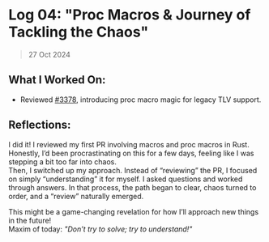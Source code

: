 # Log 04: "Proc Macros & Journey of Tackling the Chaos"

> 27 Oct 2024

## What I Worked On:

- Reviewed [#3378](https://github.com/lightningdevkit/rust-lightning/pull/3378),
  introducing proc macro magic for legacy TLV support.

## Reflections:

I did it! I reviewed my first PR involving macros and proc macros in Rust.
Honestly, I’d been procrastinating on this for a few days, feeling like I was
stepping a bit too far into chaos.  
Then, I switched up my approach. Instead of “reviewing” the PR, I focused on
simply “understanding” it for myself. I asked questions and worked through
answers. In that process, the path began to clear, chaos turned to order, and a
“review” naturally emerged.

This might be a game-changing revelation for how I’ll approach new things in the
future!  
Maxim of today: _"Don’t try to solve; try to understand!"_
